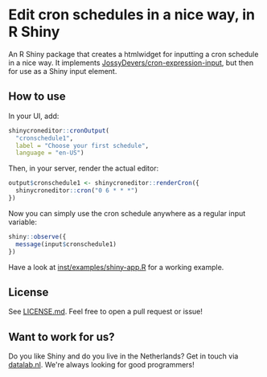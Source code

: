 # Edit cron schedules in a nice way, in R Shiny
An R Shiny package that creates a htmlwidget for inputting a cron schedule in a 
nice way. It implements 
[JossyDevers/cron-expression-input](https://github.com/JossyDevers/cron-expression-input/),
but then for use as a Shiny input element.

## How to use
In your UI, add:
```r
shinycroneditor::cronOutput(
  "cronschedule1", 
  label = "Choose your first schedule", 
  language = "en-US")
```

Then, in your server, render the actual editor:
```r
output$cronschedule1 <- shinycroneditor::renderCron({
  shinycroneditor::cron("0 6 * * *")
})
```

Now you can simply use the cron schedule anywhere as a regular input variable:
```r
shiny::observe({
  message(input$cronschedule1)
})
```

Have a look at [inst/examples/shiny-app.R](inst/examples/shiny-app.R) for a
working example.

## License
See [LICENSE.md](LICENSE.md). Feel free to open a pull request or issue!

## Want to work for us?
Do you like Shiny and do you live in the Netherlands? Get in touch via
[datalab.nl](https://www.datalab.nl). We're always looking for good programmers!